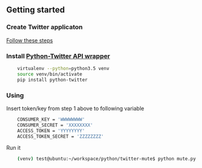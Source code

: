 ## Getting started

### Create Twitter applicaton
[Follow these steps](http://python-twitter.readthedocs.io/en/latest/getting_started.html)


### Install [Python-Twitter API wrapper](https://github.com/bear/python-twitter)

```bash
    virtualenv --python=python3.5 venv
    source venv/bin/activate
    pip install python-twitter
```

### Using

Insert token/key from step 1 above to following variable
```bash
    CONSUMER_KEY = 'WWWWWWWW'
    CONSUMER_SECRET = 'XXXXXXXX'
    ACCESS_TOKEN = 'YYYYYYYY'
    ACCESS_TOKEN_SECRET = 'ZZZZZZZZ'
```

Run it
```bash
    (venv) test@ubuntu:~/workspace/python/twitter-mute$ python mute.py
```